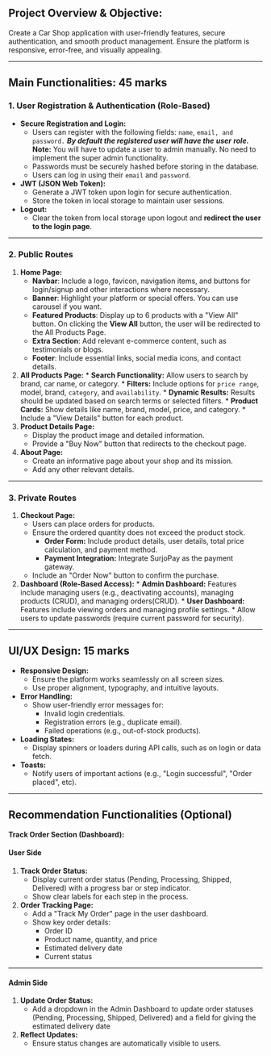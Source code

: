 ## Project Overview & Objective:

Create a Car Shop application with user-friendly features, secure authentication, and smooth product management. Ensure the platform is responsive, error-free, and visually appealing.

* * *

## Main Functionalities: 45 marks

### 1\. **User Registration & Authentication (Role-Based)**

*   **Secure Registration and Login:**
    *   Users can register with the following fields: `name`, `email, and` `password.` **_By default the registered user will have the_** **_user_** **_role._**
    **Note:** You will have to update a user to admin manually. No need to implement the super admin functionality.
    *   Passwords must be securely hashed before storing in the database.
    *   Users can log in using their `email` and `password`.
*   **JWT (JSON Web Token):**
    *   Generate a JWT token upon login for secure authentication.
    *   Store the token in local storage to maintain user sessions.
*   **Logout:**
    *   Clear the token from local storage upon logout and **redirect the user to the login page**.

* * *

### 2\. **Public Routes**

1. **Home Page:**
    *   **Navbar**: Include a logo, favicon, navigation items, and buttons for login/signup and other interactions where necessary.
    *   **Banner**: Highlight your platform or special offers. You can use carousel if you want.
    *   **Featured Products**: Display up to 6 products with a "View All" button. On clicking the **View All** button, the user will be redirected to the All Products Page.
    *   **Extra Section**: Add relevant e-commerce content, such as testimonials or blogs.
    *   **Footer**: Include essential links, social media icons, and contact details.
2. **All Products Page:**
        *   **Search Functionality:** Allow users to search by brand, car name, or category.
        *   **Filters:** Include options for `price range`, model, brand, `category`, and `availability`.
        *   **Dynamic Results:** Results should be updated based on search terms or selected filters.
        *   **Product Cards:** Show details like name, brand, model, price, and category.
        *   Include a "View Details" button for each product.
3. **Product Details Page:**
    *   Display the product image and detailed information.
    *   Provide a "Buy Now" button that redirects to the checkout page.
4. **About Page:**
    *   Create an informative page about your shop and its mission.
    *   Add any other relevant details.

* * *

### 3\. **Private Routes**

1. **Checkout Page:**
    *   Users can place orders for products.
    *   Ensure the ordered quantity does not exceed the product stock.
        *   **Order Form:** Include product details, user details, total price calculation, and payment method.
        *   **Payment Integration:** Integrate SurjoPay as the payment gateway.
    *   Include an "Order Now" button to confirm the purchase.
2. **Dashboard (Role-Based Access):**
        *   **Admin Dashboard:** Features include managing users (e.g., deactivating accounts), managing products (CRUD), and managing orders(CRUD).
        *   **User Dashboard:** Features include viewing orders and managing profile settings.
        *   Allow users to update passwords (require current password for security).

* * *

## **UI/UX Design: 15 marks**

*   **Responsive Design:**
    *   Ensure the platform works seamlessly on all screen sizes.
    *   Use proper alignment, typography, and intuitive layouts.
*   **Error Handling:**
    *   Show user-friendly error messages for:
        *   Invalid login credentials.
        *   Registration errors (e.g., duplicate email).
        *   Failed operations (e.g., out-of-stock products).
*   **Loading States:**
    *   Display spinners or loaders during API calls, such as on login or data fetch.
*   **Toasts:**
    *   Notify users of important actions (e.g., "Login successful", "Order placed", etc).

* * *

## Recommendation Functionalities (Optional)

**Track Order Section (Dashboard):**

#### **User Side**

1. **Track Order Status:**
    *   Display current order status (Pending, Processing, Shipped, Delivered) with a progress bar or step indicator.
    *   Show clear labels for each step in the process.
2. **Order Tracking Page:**
    *   Add a "Track My Order" page in the user dashboard.
    *   Show key order details:
        *   Order ID
        *   Product name, quantity, and price
        *   Estimated delivery date
        *   Current status

* * *

#### **Admin Side**

1. **Update Order Status:**
    *   Add a dropdown in the Admin Dashboard to update order statuses (Pending, Processing, Shipped, Delivered) and a field for giving the estimated delivery date
2. **Reflect Updates:**
    *   Ensure status changes are automatically visible to users.
